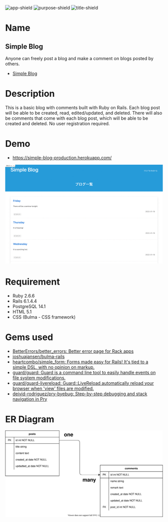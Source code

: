 ![app-shield]
![purpose-shield]
![title-shield]

# Name

## Simple Blog

Anyone can freely post a blog and make a comment on blogs posted by others.

- [Simple Blog][project-url]

# Description

This is a basic blog with comments built with Ruby on Rails. Each blog post will be able to be created, read, edited/updated, and deleted. There will also be comments that come with each blog post, which will be able to be created and deleted. No user registration required.

# Demo

- https://simple-blog-production.herokuapp.com/

![Screenshot](./blog.gif)

# Requirement

- Ruby 2.6.6
- Rails 6.1.4.4
- PostgreSQL 14.1
- HTML 5.1
- CSS (Bulma - CSS framework)

# Gems used

- [BetterErrors/better_errors: Better error page for Rack apps](https://github.com/BetterErrors/better_errors)
- [joshuajansen/bulma\-rails](https://github.com/joshuajansen/bulma-rails)
- [heartcombo/simple_form: Forms made easy for Rails\! It's tied to a simple DSL, with no opinion on markup\.](https://github.com/heartcombo/simple_form)
- [guard/guard: Guard is a command line tool to easily handle events on file system modifications\.](https://github.com/guard/guard)
- [guard/guard\-livereload: Guard::LiveReload automatically reload your browser when 'view' files are modified\.](https://github.com/guard/guard-livereload)
- [deivid\-rodriguez/pry\-byebug: Step\-by\-step debugging and stack navigation in Pry](https://github.com/deivid-rodriguez/pry-byebug)

# ER Diagram

![ER Diagram](./blog.svg)

<!--MARKDOWN LINKS & IMAGES -->

[app-shield]: https://img.shields.io/badge/APP-1%20%2F%2020-orange
[title-shield]: https://img.shields.io/badge/PROJECT%20TITLE-Blog-green
[purpose-shield]: https://img.shields.io/badge/PURPOSE-Coding%20Challenge%20Websites-blue
[project-url]: https://simple-blog-production.herokuapp.com/
